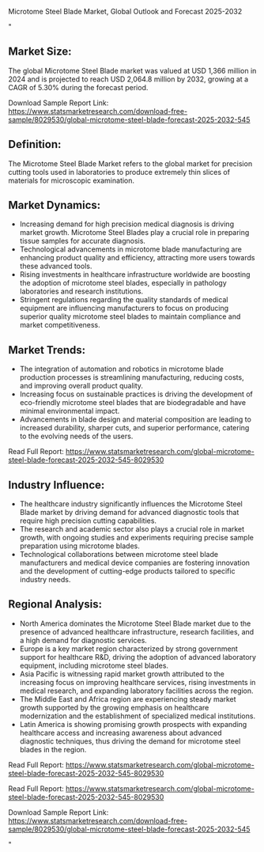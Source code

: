 Microtome Steel Blade Market, Global Outlook and Forecast 2025-2032


"<h2>Market Size:</h2>
<p>The global Microtome Steel Blade market was valued at USD 1,366 million in 2024 and is projected to reach USD 2,064.8 million by 2032, growing at a CAGR of 5.30% during the forecast period.</p>
<p>Download Sample Report Link: <a href='https://www.statsmarketresearch.com/download-free-sample/8029530/global-microtome-steel-blade-forecast-2025-2032-545'>https://www.statsmarketresearch.com/download-free-sample/8029530/global-microtome-steel-blade-forecast-2025-2032-545</a></p>

<h2>Definition:</h2>
<p>The Microtome Steel Blade Market refers to the global market for precision cutting tools used in laboratories to produce extremely thin slices of materials for microscopic examination.</p>

<h2>Market Dynamics:</h2>
<ul>
  <li>Increasing demand for high precision medical diagnosis is driving market growth. Microtome Steel Blades play a crucial role in preparing tissue samples for accurate diagnosis.</li>
  <li>Technological advancements in microtome blade manufacturing are enhancing product quality and efficiency, attracting more users towards these advanced tools.</li>
  <li>Rising investments in healthcare infrastructure worldwide are boosting the adoption of microtome steel blades, especially in pathology laboratories and research institutions.</li>
  <li>Stringent regulations regarding the quality standards of medical equipment are influencing manufacturers to focus on producing superior quality microtome steel blades to maintain compliance and market competitiveness.</li>
</ul>

<h2>Market Trends:</h2>
<ul>
  <li>The integration of automation and robotics in microtome blade production processes is streamlining manufacturing, reducing costs, and improving overall product quality.</li>
  <li>Increasing focus on sustainable practices is driving the development of eco-friendly microtome steel blades that are biodegradable and have minimal environmental impact.</li>
  <li>Advancements in blade design and material composition are leading to increased durability, sharper cuts, and superior performance, catering to the evolving needs of the users.</li>
</ul>
<p>Read Full Report: <a href='https://www.statsmarketresearch.com/global-microtome-steel-blade-forecast-2025-2032-545-8029530'>https://www.statsmarketresearch.com/global-microtome-steel-blade-forecast-2025-2032-545-8029530</a></p>

<h2>Industry Influence:</h2>
<ul>
  <li>The healthcare industry significantly influences the Microtome Steel Blade market by driving demand for advanced diagnostic tools that require high precision cutting capabilities.</li>
  <li>The research and academic sector also plays a crucial role in market growth, with ongoing studies and experiments requiring precise sample preparation using microtome blades.</li>
  <li>Technological collaborations between microtome steel blade manufacturers and medical device companies are fostering innovation and the development of cutting-edge products tailored to specific industry needs.</li>
</ul>

<h2>Regional Analysis:</h2>
<ul>
  <li>North America dominates the Microtome Steel Blade market due to the presence of advanced healthcare infrastructure, research facilities, and a high demand for diagnostic services.</li>
  <li>Europe is a key market region characterized by strong government support for healthcare R&D, driving the adoption of advanced laboratory equipment, including microtome steel blades.</li>
  <li>Asia Pacific is witnessing rapid market growth attributed to the increasing focus on improving healthcare services, rising investments in medical research, and expanding laboratory facilities across the region.</li>
  <li>The Middle East and Africa region are experiencing steady market growth supported by the growing emphasis on healthcare modernization and the establishment of specialized medical institutions.</li>
  <li>Latin America is showing promising growth prospects with expanding healthcare access and increasing awareness about advanced diagnostic techniques, thus driving the demand for microtome steel blades in the region.</li>
</ul>
<p>Read Full Report: <a href='https://www.statsmarketresearch.com/global-microtome-steel-blade-forecast-2025-2032-545-8029530'>https://www.statsmarketresearch.com/global-microtome-steel-blade-forecast-2025-2032-545-8029530</a></p>

<p>Read Full Report: <a href='https://www.statsmarketresearch.com/global-microtome-steel-blade-forecast-2025-2032-545-8029530'>https://www.statsmarketresearch.com/global-microtome-steel-blade-forecast-2025-2032-545-8029530</a></p>
<p>Download Sample Report Link: <a href='https://www.statsmarketresearch.com/download-free-sample/8029530/global-microtome-steel-blade-forecast-2025-2032-545'>https://www.statsmarketresearch.com/download-free-sample/8029530/global-microtome-steel-blade-forecast-2025-2032-545</a></p>"
